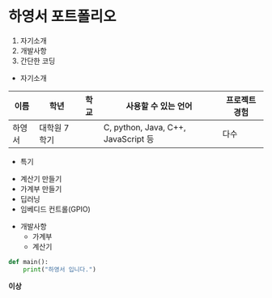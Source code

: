 # 하영서 포트폴리오

1. 자기소개
2. 개발사항
3. 간단한 코딩

* 자기소개

이름 | 학년 | 학교 | 사용할 수 있는 언어 | 프로젝트 경험 |
--- | --- | --- | --- | --- |
하영서 | 대학원 7학기 | | C, python, Java, C++, JavaScript 등 | 다수 |

* 특기
- 계산기 만들기
- 가계부 만들기
- 딥러닝
- 임베디드 컨트롤(GPIO)

* 개발사항
  * 가계부
  * 계산기

```python
def main():
	print("하영서 입니다.")
```

**이상**